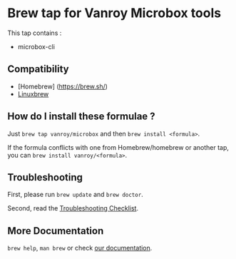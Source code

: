 # Brew tap for Vanroy Microbox tools

This tap contains :

* microbox-cli

## Compatibility

* [Homebrew] (https://brew.sh/)
* [Linuxbrew](http://linuxbrew.sh/)

## How do I install these formulae ?

Just `brew tap vanroy/microbox` and then `brew install <formula>`.

If the formula conflicts with one from Homebrew/homebrew or another tap, you can `brew install vanroy/<formula>`.

## Troubleshooting
First, please run `brew update` and `brew doctor`.

Second, read the [Troubleshooting Checklist](https://github.com/Homebrew/brew/blob/master/docs/Troubleshooting.md#troubleshooting).

## More Documentation

`brew help`, `man brew` or check [our documentation](https://github.com/Homebrew/brew/tree/master/docs#readme).